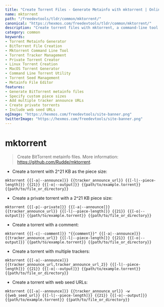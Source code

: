 ```yaml
---
title: "Create Torrent Files - Generate Metainfo with mktorrent | Online Free DevTools by Hexmos"
name: mktorrent
path: "/freedevtools/tldr/common/mktorrent/"
canonical: "https://hexmos.com/freedevtools/tldr/common/mktorrent/"
description: "Create torrent files with mktorrent, a command-line tool for generating metainfo files. Build torrents with custom piece size and trackers. Free online tool, no registration required."
category: common
keywords:
- Torrent Metainfo Generator
- BitTorrent File Creation
- Mktorrent Command Line Tool
- Torrent Tracker Management
- Private Torrent Creator
- Linux Torrent Creation
- MacOS Torrent Generator
- Command Line Torrent Utility
- Torrent Seed Management
- Metainfo File Editor
features:
- Generate BitTorrent metainfo files
- Specify custom piece sizes
- Add multiple tracker announce URLs
- Create private torrents
- Include web seed URLs
ogImage: "https://hexmos.com/freedevtools/site-banner.png"
twitterImage: "https://hexmos.com/freedevtools/site-banner.png"
---
```


# mktorrent

> Create BitTorrent metainfo files.
> More information: <https://github.com/Rudde/mktorrent>.

- Create a torrent with 2^21 KB as the piece size:

`mktorrent {{[-a|--announce]}} {{tracker_announce_url}} {{[-l|--piece-length]}} {{21}} {{[-o|--output]}} {{path/to/example.torrent}} {{path/to/file_or_directory}}`

- Create a private torrent with a 2^21 KB piece size:

`mktorrent {{[-p|--private]}} {{[-a|--announce]}} {{tracker_announce_url}} {{[-l|--piece-length]}} {{21}} {{[-o|--output]}} {{path/to/example.torrent}} {{path/to/file_or_directory}}`

- Create a torrent with a comment:

`mktorrent {{[-c|--comment]}} "{{comment}}" {{[-a|--announce]}} {{tracker_announce_url}} {{[-l|--piece-length]}} {{21}} {{[-o|--output]}} {{path/to/example.torrent}} {{path/to/file_or_directory}}`

- Create a torrent with multiple trackers:

`mktorrent {{[-a|--announce]}} {{tracker_announce_url,tracker_announce_url_2}} {{[-l|--piece-length]}} {{21}} {{[-o|--output]}} {{path/to/example.torrent}} {{path/to/file_or_directory}}`

- Create a torrent with web seed URLs:

`mktorrent {{[-a|--announce]}} {{tracker_announce_url}} -w {{web_seed_url}} {{[-l|--piece-length]}} {{21}} {{[-o|--output]}} {{path/to/example.torrent}} {{path/to/file_or_directory}}`
